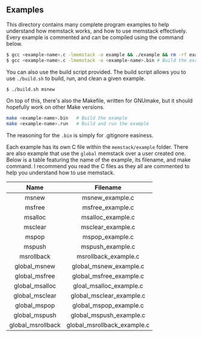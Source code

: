 ## Examples
This directory contains many complete program examples to help understand how memstack works, and how to use memstack effectively.
Every example is commented and can be compiled using the command below.
```sh 
$ gcc <example-name>.c -lmemstack -o example && ./example && rm -rf example # Build, run and then delete the example
$ gcc <example-name>.c -lmemstack -o <example-name>.bin # Build the example, the .bin is a naming thing
```
You can also use the build script provided. 
The build script allows you to use `./build.sh` to build, run, and clean a given example.
```sh 
$ ./build.sh msnew 
```
On top of this, there's also the Makefile, written for GNUmake, but it should hopefully work on other Make versions.
```sh
make <example-name>.bin   # Build the example
make <example-name>.run   # Build and run the example
```
The reasoning for the `.bin` is simply for .gitignore easiness.

Each example has its own C file within the `memstack/example` folder.
There are also example that use the `global` memstack over a user created one.
Below is a table featuring the name of the example, its filename, and make command.
I recommend you read the C files as they all are commented to help you understand 
how to use memstack.

|       Name        |          Filename           |
|:-----------------:|:---------------------------:|
|       msnew       |       msnew_example.c       |
|      msfree       |      msfree_example.c       |
|      msalloc      |      msalloc_example.c      |
|      msclear      |      msclear_example.c      |
|       mspop       |       mspop_example.c       |
|      mspush       |      mspush_example.c       |
|    msrollback     |    msrollback_example.c     |
|   global_msnew    |   global_msnew_example.c    |
|   global_msfree   |   global_msfree_example.c   |
|  global_msalloc   |   gloal_msalloc_example.c   |
|  global_msclear   |  global_msclear_example.c   |
|   global_mspop    |   global_mspop_example.c    |
|   global_mspush   |   global_mspush_example.c   |
| global_msrollback | global_msrollback_example.c |
